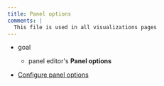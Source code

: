 ```yaml
---
title: Panel options
comments: |
  This file is used in all visualizations pages
---
```


* goal
  * panel editor's **Panel options**

* [Configure panel options](https://grafana.com/docs/grafana/<GRAFANA_VERSION>/panels-visualizations/configure-panel-options/)
